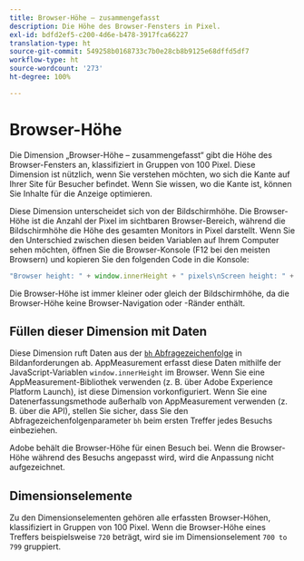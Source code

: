 ```yaml
---
title: Browser-Höhe – zusammengefasst
description: Die Höhe des Browser-Fensters in Pixel.
exl-id: bdfd2ef5-c200-4d6e-b478-3917fca66227
translation-type: ht
source-git-commit: 549258b0168733c7b0e28cb8b9125e68dffd5df7
workflow-type: ht
source-wordcount: '273'
ht-degree: 100%

---
```


# Browser-Höhe

Die Dimension „Browser-Höhe – zusammengefasst“ gibt die Höhe des Browser-Fensters an, klassifiziert in Gruppen von 100 Pixel. Diese Dimension ist nützlich, wenn Sie verstehen möchten, wo sich die Kante auf Ihrer Site für Besucher befindet. Wenn Sie wissen, wo die Kante ist, können Sie Inhalte für die Anzeige optimieren.

Diese Dimension unterscheidet sich von der Bildschirmhöhe. Die Browser-Höhe ist die Anzahl der Pixel im sichtbaren Browser-Bereich, während die Bildschirmhöhe die Höhe des gesamten Monitors in Pixel darstellt. Wenn Sie den Unterschied zwischen diesen beiden Variablen auf Ihrem Computer sehen möchten, öffnen Sie die Browser-Konsole (F12 bei den meisten Browsern) und kopieren Sie den folgenden Code in die Konsole:

```javascript
"Browser height: " + window.innerHeight + " pixels\nScreen height: " + screen.height + " pixels";
```

Die Browser-Höhe ist immer kleiner oder gleich der Bildschirmhöhe, da die Browser-Höhe keine Browser-Navigation oder -Ränder enthält.

## Füllen dieser Dimension mit Daten

Diese Dimension ruft Daten aus der [`bh` Abfragezeichenfolge](/help/implement/validate/query-parameters.md) in Bildanforderungen ab. AppMeasurement erfasst diese Daten mithilfe der JavaScript-Variablen `window.innerHeight` im Browser. Wenn Sie eine AppMeasurement-Bibliothek verwenden (z. B. über Adobe Experience Platform Launch), ist diese Dimension vorkonfiguriert. Wenn Sie eine Datenerfassungsmethode außerhalb von AppMeasurement verwenden (z. B. über die API), stellen Sie sicher, dass Sie den Abfragezeichenfolgenparameter `bh` beim ersten Treffer jedes Besuchs einbeziehen.

Adobe behält die Browser-Höhe für einen Besuch bei. Wenn die Browser-Höhe während des Besuchs angepasst wird, wird die Anpassung nicht aufgezeichnet.

## Dimensionselemente

Zu den Dimensionselementen gehören alle erfassten Browser-Höhen, klassifiziert in Gruppen von 100 Pixel. Wenn die Browser-Höhe eines Treffers beispielsweise `720` beträgt, wird sie im Dimensionselement `700 to 799` gruppiert.

